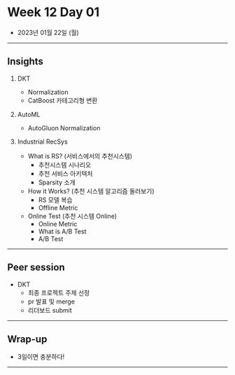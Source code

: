 # Week 12 Day 01

- 2023년 01월 22일 (월)

---

## Insights
 
1) DKT
    - Normalization
    - CatBoost 카테고리형 변환
        
2) AutoML 
    - AutoGluon Normalization
    
3) Industrial RecSys
    - What is RS? (서비스에서의 추천시스템)
        - 추천시스템 시나리오 
        - 추천 서비스 아키텍처
        - Sparsity 소개
    - How it Works? (추천 시스템 알고리즘 둘러보기)
        - RS 모델 복습
        - Offline Metric
    - Online Test (추천 시스템 Online)
        - Online Metric
        - What is A/B Test
        - A/B Test

   

---

## Peer session

- DKT
    - 최종 프로젝트 주제 선정
    - pr 발표 및 merge
    - 리더보드 submit

---

## Wrap-up

- 3일이면 충분하다!

---

